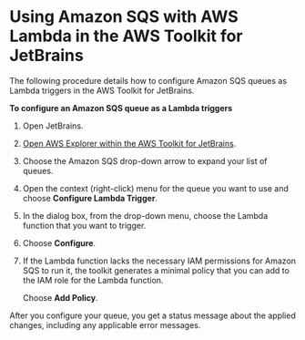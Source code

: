 # Using Amazon SQS with AWS Lambda in the AWS Toolkit for JetBrains<a name="sqs-lambda"></a>

The following procedure details how to configure Amazon SQS queues as Lambda triggers in the AWS Toolkit for JetBrains\. 

**To configure an Amazon SQS queue as a Lambda triggers**

1. Open JetBrains\.

1. [Open AWS Explorer within the AWS Toolkit for JetBrains](key-tasks.md#key-tasks-open-explorer)\.

1. Choose the Amazon SQS drop\-down arrow to expand your list of queues\.

1. Open the context \(right\-click\) menu for the queue you want to use and choose **Configure Lambda Trigger**\.

1. In the dialog box, from the drop\-down menu, choose the Lambda function that you want to trigger\.

1. Choose **Configure**\.

1. If the Lambda function lacks the necessary IAM permissions for Amazon SQS to run it, the toolkit generates a minimal policy that you can add to the IAM role for the Lambda function\. 

   Choose **Add Policy**\.

After you configure your queue, you get a status message about the applied changes, including any applicable error messages\.